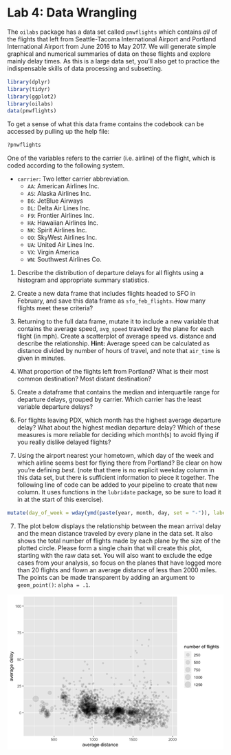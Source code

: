 Lab 4: Data Wrangling
================

The `oilabs` package has a data set called `pnwflights` which contains
*all* of the flights that left from Seattle-Tacoma International Airport
and Portland International Airport from June 2016 to May 2017. We will
generate simple graphical and numerical summaries of data on these
flights and explore mainly delay times. As this is a large data set,
you’ll also get to practice the indispensable skills of data
processing and subsetting.

``` r
library(dplyr)
library(tidyr)
library(ggplot2)
library(oilabs)
data(pnwflights)
```

To get a sense of what this data frame contains the codebook can be
accessed by pulling up the help file:

``` r
?pnwflights
```

One of the variables refers to the carrier (i.e. airline) of the flight,
which is coded according to the following system.

  - `carrier`: Two letter carrier abbreviation.
      - `AA`: American Airlines Inc.
      - `AS`: Alaska Airlines Inc.
      - `B6`: JetBlue Airways
      - `DL`: Delta Air Lines Inc.
      - `F9`: Frontier Airlines Inc.
      - `HA`: Hawaiian Airlines Inc.
      - `NK`: Spirit Airlines Inc.
      - `OO`: SkyWest Airlines Inc.
      - `UA`: United Air Lines Inc.
      - `VX`: Virgin America
      - `WN`: Southwest Airlines Co.

<!-- end list -->

1.  Describe the distribution of departure delays for all flights using
    a histogram and appropriate summary statistics.

2.  Create a new data frame that includes flights headed to SFO in
    February, and save this data frame as `sfo_feb_flights`. How many
    flights meet these criteria?

3.  Returning to the full data frame, mutate it to include a new
    variable that contains the average speed, `avg_speed` traveled by
    the plane for each flight (in mph). Create a scatterplot of average
    speed vs. distance and describe the relationship. **Hint:** Average
    speed can be calculated as distance divided by number of hours of
    travel, and note that `air_time` is given in minutes.

4.  What proportion of the flights left from Portland? What is their
    most common destination? Most distant destination?

5.  Create a dataframe that contains the median and interquartile range
    for departure delays, grouped by carrier. Which carrier has the
    least variable departure delays?

6.  For flights leaving PDX, which month has the highest average
    departure delay? What about the highest median departure delay?
    Which of these measures is more reliable for deciding which month(s)
    to avoid flying if you really dislike delayed flights?

7.  Using the airport nearest your hometown, which day of the week and
    which airline seems best for flying there from Portland? Be clear on
    how you’re defining *best*. (note that there is no explicit weekday
    column in this data set, but there is sufficient information to
    piece it together. The following line of code can be added to your
    pipeline to create that new column. It uses functions in the
    `lubridate` package, so be sure to load it in at the start of this
    exercise).

<!-- end list -->

``` r
mutate(day_of_week = wday(ymd(paste(year, month, day, set = "-")), label = T))
```

7.  The plot below displays the relationship between the mean arrival
    delay and the mean distance traveled by every plane in the data set.
    It also shows the total number of flights made by each plane by the
    size of the plotted circle. Please form a single chain that will
    create this plot, starting with the raw data set. You will also want
    to exclude the edge cases from your analysis, so focus on the planes
    that have logged more than 20 flights and flown an average distance
    of less than 2000 miles. The points can be made transparent by
    adding an argument to `geom_point()`: `alpha = .1`.

![](04-wrangling_files/figure-gfm/unnamed-chunk-8-1.png)<!-- -->
